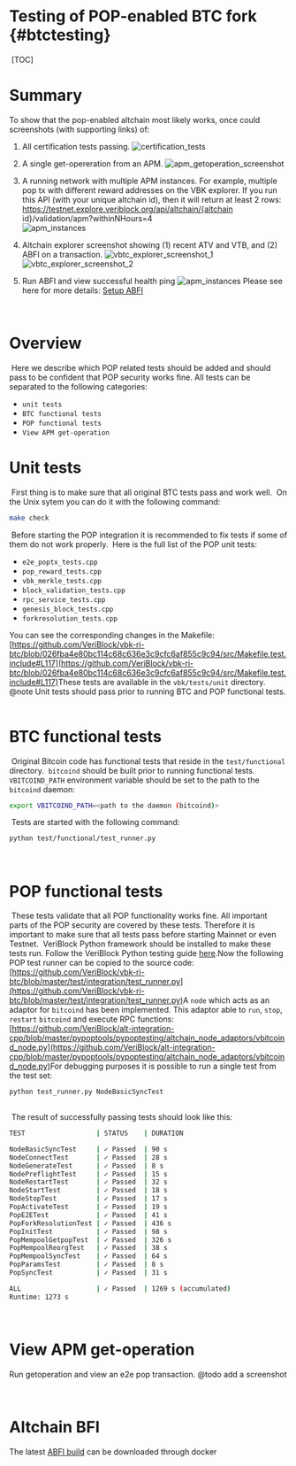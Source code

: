 # Testing of POP-enabled BTC fork {#btctesting}
​
[TOC]
​
# Summary
To show that the pop-enabled altchain most likely works, once could screenshots (with supporting links) of:
​
1. All certification tests passing.
![certification_tests](./img/certificationtests.png)

2. A single get-opereration from an APM.
![apm_getoperation_screenshot](./img/apmgetoperationscreenshot.png)
​
3. A running network with multiple APM instances. For example, multiple pop tx with different reward addresses on the VBK explorer. If you run this API (with your unique altchain id), then it will return at least 2 rows:
https://testnet.explore.veriblock.org/api/altchain/{altchain id}/validation/apm?withinNHours=4  
![apm_instances](./img/apm_instances.png)

4. Altchain explorer screenshot showing (1) recent ATV and VTB, and (2) ABFI on a transaction.
![vbtc_explorer_screenshot_1](./img/vbtcexplorerscreenshot_1.png)
![vbtc_explorer_screenshot_2](./img/vbtcexplorerscreenshot_2.png)

5. Run ABFI and view successful health ping
   ![apm_instances](./img/abfi_successful_result.png)
   Please see here for more details: [Setup ABFI](integration_13_setup_abfi.md)

​
# Overview
​
Here we describe which POP related tests should be added and should pass to be confident that POP security works fine. All tests can be separated to the following categories:
- `unit tests`
- `BTC functional tests`
- `POP functional tests`
- `View APM get-operation`
​
# Unit tests
​
First thing is to make sure that all original BTC tests pass and work well.
​
On the Unix sytem you can do it with the following command: 
```bash
make check
``` 
​
Before starting the POP integration it is recommended to fix tests if some of them do not work properly.
​
Here is the full list of the POP unit tests:
- `e2e_poptx_tests.cpp`
- `pop_reward_tests.cpp`
- `vbk_merkle_tests.cpp`
- `block_validation_tests.cpp`
- `rpc_service_tests.cpp`
- `genesis_block_tests.cpp`
- `forkresolution_tests.cpp`
​
 
You can see the corresponding changes in the Makefile: [https://github.com/VeriBlock/vbk-ri-btc/blob/026fba4e80bc114c68c636e3c9cfc6af855c9c94/src/Makefile.test.include#L117](https://github.com/VeriBlock/vbk-ri-btc/blob/026fba4e80bc114c68c636e3c9cfc6af855c9c94/src/Makefile.test.include#L117)
​
These tests are available in the ```vbk/tests/unit``` directory.
​
@note Unit tests should pass prior to running BTC and POP functional tests.
​
# BTC functional tests
​
Original Bitcoin code has functional tests that reside in the ```test/functional``` directory. 
​
`bitcoind` should be built prior to running functional tests. ```VBITCOIND_PATH``` environment variable should be set to the path to the `bitcoind` daemon:
```bash
export VBITCOIND_PATH=<path to the daemon (bitcoind)>
```
​
Tests are started with the following command:
```bash
python test/functional/test_runner.py
```
​
# POP functional tests
​
These tests validate that all POP functionality works fine. All important parts of the POP security are covered by these tests. Therefore it is important to make sure that all tests pass before starting Mainnet or even Testnet.
​
VeriBlock Python framework should be installed to make these tests run. Follow the VeriBlock Python testing guide [here](https://github.com/VeriBlock/alt-integration-cpp/blob/master/pypoptools/README.md).
​
Now the following POP test runner can be copied to the source code: [https://github.com/VeriBlock/vbk-ri-btc/blob/master/test/integration/test_runner.py](https://github.com/VeriBlock/vbk-ri-btc/blob/master/test/integration/test_runner.py)
​
A ```node``` which acts as an adaptor for `bitcoind` has been implemented. This adaptor able to ```run```, ```stop```, ```restart``` `bitcoind` and execute RPC functions: [https://github.com/VeriBlock/alt-integration-cpp/blob/master/pypoptools/pypoptesting/altchain_node_adaptors/vbitcoind_node.py](https://github.com/VeriBlock/alt-integration-cpp/blob/master/pypoptools/pypoptesting/altchain_node_adaptors/vbitcoind_node.py)
​
For debugging purposes it is possible to run a single test from the test set:
```bash
python test_runner.py NodeBasicSyncTest
​
```
​
The result of successfully passing tests should look like this:
​
```bash
TEST                  | STATUS    | DURATION

NodeBasicSyncTest     | ✓ Passed  | 90 s
NodeConnectTest       | ✓ Passed  | 28 s
NodeGenerateTest      | ✓ Passed  | 8 s
NodePreflightTest     | ✓ Passed  | 15 s
NodeRestartTest       | ✓ Passed  | 32 s
NodeStartTest         | ✓ Passed  | 18 s
NodeStopTest          | ✓ Passed  | 17 s
PopActivateTest       | ✓ Passed  | 19 s
PopE2ETest            | ✓ Passed  | 41 s
PopForkResolutionTest | ✓ Passed  | 436 s
PopInitTest           | ✓ Passed  | 98 s
PopMempoolGetpopTest  | ✓ Passed  | 326 s
PopMempoolReorgTest   | ✓ Passed  | 38 s
PopMempoolSyncTest    | ✓ Passed  | 64 s
PopParamsTest         | ✓ Passed  | 8 s
PopSyncTest           | ✓ Passed  | 31 s

ALL                   | ✓ Passed  | 1269 s (accumulated) 
Runtime: 1273 s
```
​
# View APM get-operation
Run getoperation and view an e2e pop transaction.
@todo add a screenshot

​
# Altchain BFI
The latest [ABFI build](https://hub.docker.com/r/veriblock/altchain-bfi/tags?page=1&ordering=last_updated) can be downloaded through docker
